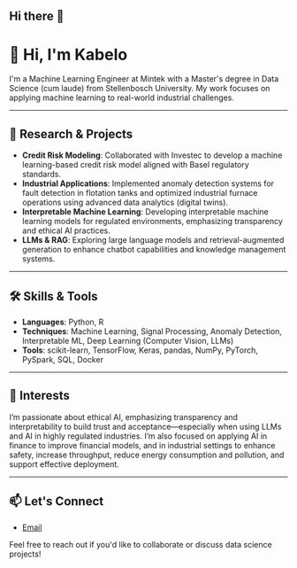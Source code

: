 ## Hi there 👋

<!--
**Kabelo4/Kabelo4** is a ✨ _special_ ✨ repository because its `README.md` (this file) appears on your GitHub profile.

Here are some ideas to get you started:

- 🔭 I’m currently working on ...
- 🌱 I’m currently learning ...
- 👯 I’m looking to collaborate on ...
- 🤔 I’m looking for help with ...
- 💬 Ask me about ...
- 📫 How to reach me: ...
- 😄 Pronouns: ...
- ⚡ Fun fact: ...
-->


# 👋 Hi, I'm Kabelo

I'm a Machine Learning Engineer at Mintek with a Master's degree in Data Science (cum laude) from Stellenbosch University. My work focuses on applying machine learning to real-world industrial challenges.

---

## 🔬 Research & Projects

- **Credit Risk Modeling**: Collaborated with Investec to develop a machine learning-based credit risk model aligned with Basel regulatory standards.
- **Industrial Applications**: Implemented anomaly detection systems for fault detection in flotation tanks and optimized industrial furnace operations using advanced data analytics (digital twins).
- **Interpretable Machine Learning**: Developing interpretable machine learning models for regulated environments, emphasizing transparency and ethical AI practices.
- **LLMs & RAG**: Exploring large language models and retrieval-augmented generation to enhance chatbot capabilities and knowledge management systems.

---

## 🛠️ Skills & Tools

- **Languages**: Python, R
- **Techniques**: Machine Learning, Signal Processing, Anomaly Detection, Interpretable ML, Deep Learning (Computer Vision, LLMs)
- **Tools**: scikit-learn, TensorFlow, Keras, pandas, NumPy, PyTorch, PySpark, SQL, Docker

---

## 🎯 Interests

I’m passionate about ethical AI, emphasizing transparency and interpretability to build trust and acceptance—especially when using LLMs and AI in highly regulated industries. I’m also focused on applying AI in finance to improve financial models, and in industrial settings to enhance safety, increase throughput, reduce energy consumption and pollution, and support effective deployment.

---

## 📫 Let's Connect
<!--
- [LinkedIn](https://www.linkedin.com/in/your-profile)-->
- [Email](kabelo.kholoane4@gmail.com)

Feel free to reach out if you'd like to collaborate or discuss data science projects!
